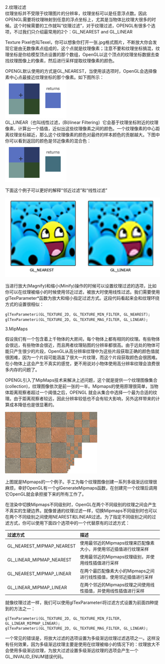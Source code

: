 2.纹理过滤  
纹理坐标并不受限于纹理图片的分辨率，纹理坐标可以是任意浮点数。因此OPENGL需要将纹理映射到任意的浮点坐标上，尤其是当物体比纹理大很多的时候。这个时候需要的工作就叫“纹理过滤”，对于纹理过滤，OPENGL有很多个选项，不过我们只介绍最常用的2个：GL\_NEAREST and GL\_LINEAR

Texture Pixel也叫Texel，你可以想象你打开一张.jpg格式图片，不断放大你会发现它是由无数像素点组成的，这个点就是纹理像素；注意不要和纹理坐标搞混，纹理坐标是你给模型顶点设置的那个数组，OpenGL以这个顶点的纹理坐标数据去查找纹理图像上的像素，然后进行采样提取纹理像素的颜色。

OPENGL默认使用的方式是GL\_NEAREST，当使用该选项时，OpenGL会选择像素中心点最接近纹理坐标的那个像素。如下图所示：  
![](/assets/filter_nearest.png)  
GL\_LINEAR（也叫线性过滤，\(Bi\)linear Filtering）它会基于纹理坐标附近的纹理像素，计算出一个插值，近似出这些纹理像素之间的颜色。一个纹理像素的中心距离纹理坐标越近，那么这个纹理像素的颜色对最终的样本颜色的贡献越大。下图中你可以看到返回的颜色是邻近像素的混合色：  
![](/assets/filter_linear.png)

下面这个例子可以更好的解释“邻近过滤”和“线性过滤”

![](/assets/texture_filtering.png)

当进行放大\(Magnify\)和缩小\(Minify\)操作的时候可以设置纹理过滤的选项，比如你可以在纹理被缩小的时候使用邻近过滤，被放大时使用线性过滤。我们需要使用glTexParameter\*函数为放大和缩小指定过滤方式。这段代码看起来会和纹理环绕方式的设置很相似：

`glTexParameteri(GL_TEXTURE_2D, GL_TEXTURE_MIN_FILTER, GL_NEAREST);                    
glTexParameteri(GL_TEXTURE_2D, GL_TEXTURE_MAG_FILTER, GL_LINEAR);`

3.MipMaps

假设我们有一个包含着上千物体的大房间，每个物体上都有相同的纹理。有些物体会很远，有些物体会很近，而且两者纹理贴图的分辨率都很高。由于远处的物体可能只产生很少的片段，OpenGL从高分辨率纹理中为这些片段获取正确的颜色值就很困难，因为一个片段可能涵盖了很大一片纹理，而这个片段获取颜色会很困难。在小物体上这会产生不真实的感觉，更不用说对小物体使用高分辨率纹理会浪费很多内存的问题了。

OPENGL引入了MipMaps技术来解决上述问题，这个就是提供一个纹理图像集合\(collection\)，纹理图像依次是前一张的一半。Mipmaps的使用原理很简单，当物体距离观察者超过一个阈值之后，OPENGL 就会从集合中选择一个最为合适的纹理。由于距离观察者较远，因此分辨率较低也不会有较大影响，另外这样带来的计算成本降低也是很显著的。

![](/OPENGL/images/mipmaps.png)

上图就是Mipmaps的一个例子。手工为每个纹理图像创建一系列多级渐远纹理很麻烦，幸好OpenGL有一个glGenerateMipmaps函数，在创建完一个纹理后调用它OpenGL就会承担接下来的所有工作了。

在渲染中切换Mipmaps不同级别时，OpenGL在两个不同级别的纹理之间会产生不真实的生硬边界。就像普通的纹理过滤一样，切换Mipmaps不同级别时也可以在两个不同级别之间使用NEAREST和LINEAR过滤。为了指定不同级别之间的过滤方式，你可以使用下面四个选项中的一个代替原有的过滤方式：

| 过滤方式 | 描述 |
| :--- | :--- |
| GL\_NEAREST\_MIPMAP\_NEAREST | 使用最邻近的Mipmaps纹理来匹配像素大小，并使用邻近插值进行纹理采样 |
| GL\_LINEAR\_MIPMAP\_NEAREST | 使用最邻近的Mipmaps纹理级别，并使用线性插值进行采样 |
| GL\_NEAREST\_MIPMAP\_LINEAR | 在两个最匹配像素大小的Mipmaps之间进行线性插值，使用邻近插值进行采样 |
| GL\_LINEAR\_MIPMAP\_LINEAR | 在两个邻近的Mipmaps纹理之间使用线性插值，并使用线性插值进行采样 |

就像纹理过滤一样，我们可以使用glTexParameteri将过滤方式设置为前面四种提到的方法之一：

```
glTexParameteri(GL_TEXTURE_2D, GL_TEXTURE_MIN_FILTER, GL_LINEAR_MIPMAP_LINEAR);
glTexParameteri(GL_TEXTURE_2D, GL_TEXTURE_MAG_FILTER, GL_LINEAR);

```

一个常见的错误是，将放大过滤的选项设置为多级渐远纹理过滤选项之一。这样没有任何效果，因为多级渐远纹理主要是使用在纹理被缩小的情况下的：纹理放大不会使用多级渐远纹理，为放大过滤设置多级渐远纹理的选项会产生一个GL\_INVALID\_ENUM错误代码。

